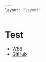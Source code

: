 ```yaml
---
layout: "layout"
---
```


# Test

* [WEB](https://webjekyll.github.io/coba/)
* [GitHub](https://github.com/webjekyll/coba/)


